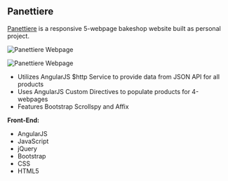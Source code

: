 
**Panettiere**
--------------------

[Panettiere](http://www.bernadetteengleman.com/Websites/Panettiere%20Bakeshop/index.html)   is a responsive 5-webpage bakeshop website built as personal project.

![Panettiere Webpage](http://www.bernadetteengleman.com/img/portfolio/panattierethumbnail2.jpg)

![Panettiere Webpage](http://www.bernadetteengleman.com/img/portfolio/panattierethumbnail.jpg)

 - Utilizes AngularJS $http Service to provide data from JSON API for all products
 - Uses AngularJS Custom Directives to populate products for 4-webpages
 - Features Bootstrap Scrollspy and Affix

**Front-End:**

 - AngularJS
 - JavaScript
 - jQuery
 - Bootstrap
 - CSS
 - HTML5
